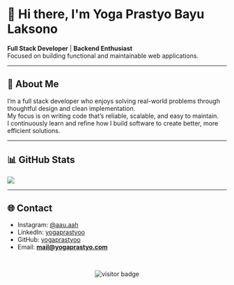 # 👋 Hi there, I'm Yoga Prastyo Bayu Laksono  

**Full Stack Developer** | **Backend Enthusiast**  
Focused on building functional and maintainable web applications.

---

## 🚀 About Me
I’m a full stack developer who enjoys solving real-world problems through thoughtful design and clean implementation.  
My focus is on writing code that’s reliable, scalable, and easy to maintain.  
I continuously learn and refine how I build software to create better, more efficient solutions.

---

## 📊 GitHub Stats
![](https://nirzak-streak-stats.vercel.app/?user=yogaprastyoo&theme=github_dark_dimmed&hide_border=false)

---

## 🌐 Contact
- Instagram: [@aau.aah](https://instagram.com/aau.aah)  
- LinkedIn: [yogaprastyoo](https://linkedin.com/in/yogaprastyoo)  
- GitHub: [yogaprastyoo](https://github.com/yogaprastyoo)  
- Email: **mail@yogaprastyo.com**

<br>

<p align="center">
  <img src="https://visitor-badge.laobi.icu/badge?page_id=yogaprastyoo" alt="visitor badge"/>
</p>

